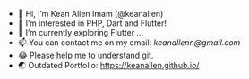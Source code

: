 - 👋 Hi, I’m Kean Allen Imam (@keanallen)
- 👀 I’m interested in PHP, Dart and Flutter!
- 🌱 I’m currently exploring Flutter ...
- 📫 You can contact me on my email: _keanallenn@gmail.com_
- 😂 Please help me to understand git.
- 🌏 Outdated Portfolio: https://keanallen.github.io/

<!---
keanallen/keanallen is a ✨ special ✨ repository because its `README.md` (this file) appears on your GitHub profile.
You can click the Preview link to take a look at your changes.
--->
